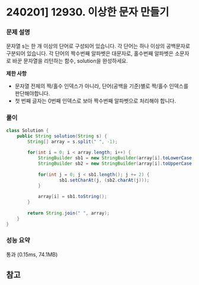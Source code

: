 # 240201] 12930. 이상한 문자 만들기

### 문제 설명
문자열 s는 한 개 이상의 단어로 구성되어 있습니다. 각 단어는 하나 이상의 공백문자로 구분되어 있습니다. 각 단어의 짝수번째 알파벳은 대문자로, 홀수번째 알파벳은 소문자로 바꾼 문자열을 리턴하는 함수, solution을 완성하세요.

**제한 사항**  
* 문자열 전체의 짝/홀수 인덱스가 아니라, 단어(공백을 기준)별로 짝/홀수 인덱스를 판단해야합니다.  
* 첫 번째 글자는 0번째 인덱스로 보아 짝수번째 알파벳으로 처리해야 합니다.

### 풀이
```java
class Solution {
    public String solution(String s) {
        String[] array = s.split(" ", -1);
        
        for(int i = 0; i < array.length; i++) {
            StringBuilder sb1 = new StringBuilder(array[i].toLowerCase());
            StringBuilder sb2 = new StringBuilder(array[i].toUpperCase());
            
            for(int j = 0; j < sb1.length(); j += 2) {
                    sb1.setCharAt(j, (sb2.charAt(j)));
            }
            
            array[i] = sb1.toString();
        }
        
        return String.join(" ", array);
    }
}
```

### 성능 요약
통과 (0.15ms, 74.1MB)

## 참고
